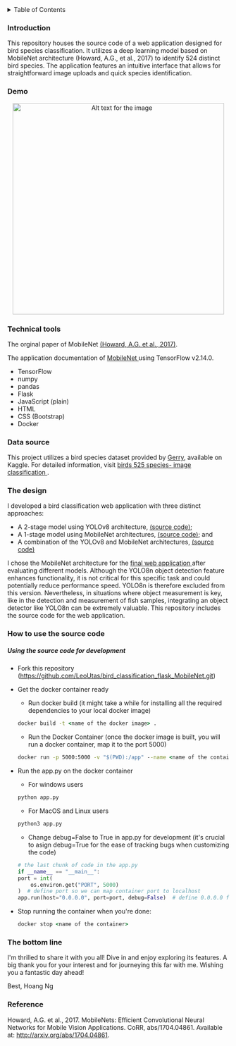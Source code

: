 <details>
  <summary>Table of Contents</summary>
  <ol>
    <li>
      <a href="#introduction">Introduction</a>
    </li>
    <li><a href="#demo">Demo</a></li>
    <li><a href="#technical-tools">Technical Tools</a></li>
    <li><a href="#data-source">Data source</a></li>
    <li><a href="#the-design">The design</a></li>
    <li><a href="#how-to-use-the-source-code">How to use the source code</a></li>
    <li><a href="#the-bottom-line">The Bottom Line</a></li>
    <li><a href="#reference">Reference</a></li>
  </ol>
</details>

### Introduction

This repository houses the source code of a web application designed for bird species classification. It utilizes a deep learning model based on MobileNet architecture (Howard, A.G., et al., 2017) to identify 524 distinct bird species. The application features an intuitive interface that allows for straightforward image uploads and quick species identification.

### Demo

<p align="center">
  <a href="Video URL">
    <img src="/video/bird-app524.gif" width="480" alt="Alt text for the image"/>
  </a>
</p>

### Technical tools

The orginal paper of MobileNet <a href="https://arxiv.org/pdf/1704.04861.pdf">(Howard, A.G. et al., 2017)</a>.

The application documentation of <a href="https://www.tensorflow.org/api_docs/python/tf/keras/applications/mobilenet/MobileNet"> MobileNet </a> using TensorFlow v2.14.0.

-   TensorFlow
-   numpy
-   pandas
-   Flask
-   JavaScript (plain)
-   HTML
-   CSS (Bootstrap)
-   Docker

### Data source

This project utilizes a bird species dataset provided by <a href="https://www.kaggle.com/gpiosenka">Gerry</a>, available on Kaggle. For detailed information, visit <a href="https://www.kaggle.com/datasets/gpiosenka/100-bird-species/data"> birds 525 species- image classification </a>.

### The design

I developed a bird classification web application with three distinct approaches:

-   A 2-stage model using YOLOv8 architecture, <a href="https://github.com/LeoUtas/bird_classification_flask_MobileNet.git">(source code)</a>;
-   A 1-stage model using MobileNet architectures, <a href="#introduction">(source code)</a>; and
-   A combination of the YOLOv8 and MobileNet architectures, <a href="#introduction">(source code)</a>

I chose the MobileNet architecture for the <a href="https://bird-classification524-b310a542793a.herokuapp.com/"> final web application </a> after evaluating different models. Although the YOLO8n object detection feature enhances functionality, it is not critical for this specific task and could potentially reduce performance speed. YOLO8n is therefore excluded from this version. Nevertheless, in situations where object measurement is key, like in the detection and measurement of fish samples, integrating an object detector like YOLO8n can be extremely valuable. This repository includes the source code for the web application.

### How to use the source code

##### Using the source code for development

-   Fork this repository (https://github.com/LeoUtas/bird_classification_flask_MobileNet.git)
-   Get the docker container ready

    -   Run docker build (it might take a while for installing all the required dependencies to your local docker image)

    ```cmd
    docker build -t <name of the docker image> .
    ```

    -   Run the Docker Container (once the docker image is built, you will run a docker container, map it to the port 5000)

    ```cmd
    docker run -p 5000:5000 -v "$(PWD):/app" --name <name of the container> <name of the docker image>
    ```

-   Run the app.py on the docker container

    -   For windows users

    ```cmd
    python app.py
    ```

    -   For MacOS and Linux users

    ```bash
    python3 app.py
    ```

    -   Change debug=False to True in app.py for development (it's crucial to asign debug=True for the ease of tracking bugs when customizing the code)

    ```python
    # the last chunk of code in the app.py
    if __name__ == "__main__":
    port = int(
        os.environ.get("PORT", 5000)
    )  # define port so we can map container port to localhost
    app.run(host="0.0.0.0", port=port, debug=False)  # define 0.0.0.0 for Docker
    ```

-   Stop running the container when you're done:

    ```cmd
    docker stop <name of the container>
    ```

### The bottom line

I'm thrilled to share it with you all! Dive in and enjoy exploring its features. A big thank you for your interest and for journeying this far with me. Wishing you a fantastic day ahead!

Best,
Hoang Ng

### Reference

Howard, A.G. et al., 2017. MobileNets: Efficient Convolutional Neural Networks for Mobile Vision Applications. CoRR, abs/1704.04861. Available at: http://arxiv.org/abs/1704.04861.
